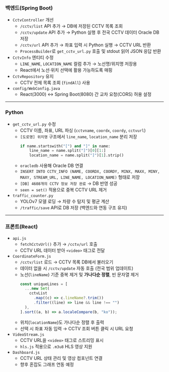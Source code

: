### 백엔드(Spring Boot)
- `CctvController` 개선  
  - `/cctv/list` API 추가 → DB에 저장된 CCTV 목록 조회  
  - `/cctv/update` API 추가 → Python 실행 후 전국 CCTV 데이터 Oracle DB 저장  
  - `/cctv/url` API 추가 → 좌표 입력 시 Python 실행 → CCTV URL 반환  
  - `ProcessBuilder`로 `get_cctv_url.py` 호출 및 stdout 읽어 JSON 응답 반환  
- `CctvInfo` 엔티티 수정  
  - `LINE_NAME`, `LOCATION_NAME` 컬럼 추가 → 노선명/위치명 저장용  
  - React에서 노선·위치 선택에 활용 가능하도록 매핑  
- `CctvRepository` 유지  
  - CCTV 전체 목록 조회 (`findAll`) 사용  
- `config/WebConfig.java`  
  - React(3000) ↔ Spring Boot(8080) 간 교차 요청(CORS) 허용 설정  

---

### Python
- `get_cctv_url.py` 수정  
  - CCTV 이름, 좌표, URL 파싱 (`cctvname`, `coordx`, `coordy`, `cctvurl`)  
  - `[도로명] 위치명` 구조에서 `line_name`, `location_name` 분리 저장  
    ```python
    if name.startswith("[") and "]" in name:
        line_name = name.split("]")[0][1:]
        location_name = name.split("]")[1].strip()
    ```
  - `oracledb` 사용해 Oracle DB 연결  
  - `INSERT INTO CCTV_INFO (NAME, COORDX, COORDY, MINX, MAXX, MINY, MAXY, STREAM_URL, LINE_NAME, LOCATION_NAME)` 형태로 저장  
  - `[DB] 4608개의 CCTV 정보 저장 완료` → DB 반영 성공  
  - `seen = set()` 적용으로 중복 CCTV URL 제거  
- `traffic_counter.py`  
  - YOLOv7 모델 로딩 → 차량 수 탐지 및 평균 계산  
  - `/traffic/save` API로 DB 저장 (백엔드와 연동 구조 유지)  

---

### 프론트(React)
- `api.js`  
  - `fetchCctvUrl()` 추가 → `/cctv/url` 호출  
  - CCTV URL 데이터 받아 `<video>` 태그로 전달  
- `CoordinateForm.js`  
  - `/cctv/list` 로드 → CCTV 목록 DB에서 불러오기  
  - 데이터 없을 시 `/cctv/update` 자동 호출 (전국 범위 업데이트)  
  - 노선(`lineName`) 기준 중복 제거 및 **가나다순 정렬**, 빈 문자열 제거  
    ```js
    const uniqueLines = [
      ...new Set(
        cctvList
          .map((c) => c.lineName?.trim())
          .filter((line) => line && line !== "")
      ),
    ].sort((a, b) => a.localeCompare(b, "ko"));
    ```
  - 위치(`locationName`)도 가나다순 정렬 후 출력  
  - 선택 시 좌표 자동 입력 → CCTV 조회 버튼 클릭 시 URL 요청  
- `VideoStream.js`  
  - CCTV URL을 `<video>` 태그로 스트리밍 표시  
  - `hls.js` 적용으로 `.m3u8` HLS 영상 지원  
- `Dashboard.js`  
  - CCTV URL 상태 관리 및 영상 컴포넌트 연결  
  - 향후 혼잡도 그래프 연동 예정  